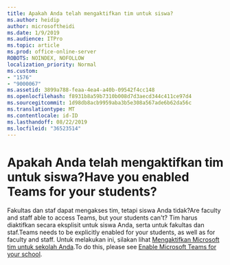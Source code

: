 ```yaml
---
title: Apakah Anda telah mengaktifkan tim untuk siswa?
ms.author: heidip
author: microsoftheidi
ms.date: 1/9/2019
ms.audience: ITPro
ms.topic: article
ms.prod: office-online-server
ROBOTS: NOINDEX, NOFOLLOW
localization_priority: Normal
ms.custom:
- "1576"
- "9000067"
ms.assetid: 3899a788-feaa-4ea4-a40b-09542f4cc148
ms.openlocfilehash: f8931b8a59b7310b008d7d3aecd344c411ce97d4
ms.sourcegitcommit: 1d98db8acb9959aba3b5e308a567ade6b62da56c
ms.translationtype: MT
ms.contentlocale: id-ID
ms.lasthandoff: 08/22/2019
ms.locfileid: "36523514"
---
```

# <a name="have-you-enabled-teams-for-your-students"></a><span data-ttu-id="94721-102">Apakah Anda telah mengaktifkan tim untuk siswa?</span><span class="sxs-lookup"><span data-stu-id="94721-102">Have you enabled Teams for your students?</span></span>

<span data-ttu-id="94721-103">Fakultas dan staf dapat mengakses tim, tetapi siswa Anda tidak?</span><span class="sxs-lookup"><span data-stu-id="94721-103">Are faculty and staff able to access Teams, but your students can't?</span></span> <span data-ttu-id="94721-104">Tim harus diaktifkan secara eksplisit untuk siswa Anda, serta untuk fakultas dan staf.</span><span class="sxs-lookup"><span data-stu-id="94721-104">Teams needs to be explicitly enabled for your students, as well as for faculty and staff.</span></span> <span data-ttu-id="94721-105">Untuk melakukan ini, silakan lihat [Mengaktifkan Microsoft tim untuk sekolah Anda](https://docs.microsoft.com/education/get-started/enable-microsoft-teams).</span><span class="sxs-lookup"><span data-stu-id="94721-105">To do this, please see [Enable Microsoft Teams for your school](https://docs.microsoft.com/education/get-started/enable-microsoft-teams).</span></span>
  